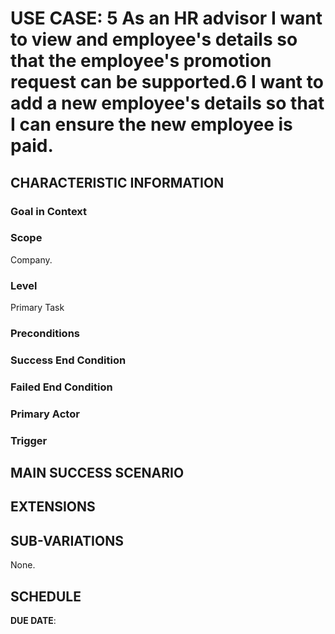 # USE CASE: 5 As an HR advisor I want to view and employee's details so that the employee's promotion request can be supported.6 I want to add a new employee's details so that I can ensure the new employee is paid.

## CHARACTERISTIC INFORMATION

### Goal in Context




### Scope

Company.

### Level
Primary Task


### Preconditions



### Success End Condition



### Failed End Condition



### Primary Actor



### Trigger


## MAIN SUCCESS SCENARIO


## EXTENSIONS

  

## SUB-VARIATIONS

None.

## SCHEDULE

**DUE DATE**: 
